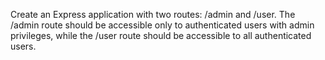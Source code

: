 Create an Express application with two routes: /admin and /user. The /admin route should be accessible only to authenticated users with admin privileges, 
while the /user route should be accessible to all authenticated users.
